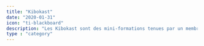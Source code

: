 ```yaml
---
title: "Kibokast"
date: "2020-01-31"
icon: "ti-blackboard"
description: "Les Kibokast sont des mini-formations tenues par un membre de Kiboko pour le reste de l'équipe. Voici la liste des sujets."
type : "category"
---
```


